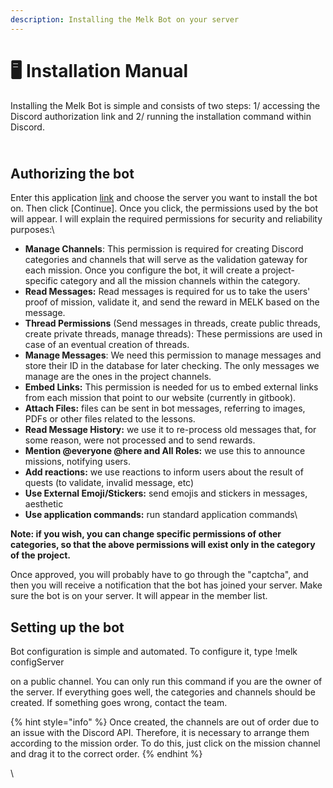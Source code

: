 ```yaml
---
description: Installing the Melk Bot on your server
---
```


# 🖥 Installation Manual

Installing the Melk Bot is simple and consists of two steps: 1/ accessing the Discord authorization link and 2/ running the installation command within Discord.&#x20;

\
Authorizing the bot
-------------------

Enter this application [link](https://discord.com/oauth2/authorize?client\_id=933510731398266880\&permissions=534723947600\&scope=bot) and choose the server you want to install the bot on. Then click \[Continue]. Once you click, the permissions used by the bot will appear. I will explain the required permissions for security and reliability purposes:\


* **Manage Channels**: This permission is required for creating Discord categories and channels that will serve as the validation gateway for each mission. Once you configure the bot, it will create a project-specific category and all the mission channels within the category.
* **Read Messages:** Read messages is required for us to take the users' proof of mission, validate it, and send the reward in MELK based on the message.
* **Thread Permissions** (Send messages in threads, create public threads, create private threads, manage threads): These permissions are used in case of an eventual creation of  threads.
* **Manage Messages**: We need this permission to manage messages and store their ID in the database for later checking. The only messages we manage are the ones in the project channels.
* **Embed Links:** This permission is needed for us to embed external links from each mission that  point to our website (currently in gitbook).
* **Attach Files:** files can be sent in bot messages, referring to images, PDFs or other files related to the lessons.
* **Read Message History:** we use it to re-process old messages that, for some reason, were not processed and to send rewards.
* **Mention @everyone @here and All Roles:** we use this to announce missions, notifying users.
* **Add reactions:** we use reactions to inform users about the result of quests (to validate, invalid message, etc)
* **Use External Emoji/Stickers:** send emojis and stickers in messages, aesthetic
* **Use application commands:** run standard application commands\


**Note: if you wish, you can change specific permissions of other categories, so that the above permissions will exist only in the category of the project.**

Once approved, you will probably have to go through the "captcha", and then you will receive a notification that the bot has joined your server. Make sure the bot is on your server. It will appear in the member list.



## Setting up the bot

Bot configuration is simple and automated. To configure it, type !melk configServer

on a public channel. You can only run this command if you are the owner of the server. If everything goes well, the categories and channels should be created. If something goes wrong, contact the team.



{% hint style="info" %}
Once created, the channels are out of order due to an issue with the Discord API. Therefore, it is necessary to arrange them according to the mission order. To do this, just click on the mission channel and drag it to the correct order.
{% endhint %}

\
